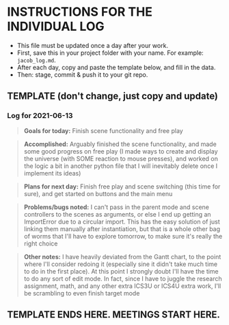 # INSTRUCTIONS FOR THE INDIVIDUAL LOG
* This file must be updated once a day after your work.
* First, save this in your project folder with your name. For example: `jacob_log.md`.
* After each day, copy and paste the template below, and fill in the data.
* Then: stage, commit & push it to your git repo.

## TEMPLATE (don't change, just copy and update)

### Log for 2021-06-13

> **Goals for today:** Finish scene functionality and free play

> **Accomplished:** Arguably finished the scene functionality, and made some good progress on free play (I made ways to create and display the universe (with SOME reaction to mouse presses), and worked on the logic a bit in another python file that I will inevitably delete once I implement its ideas)

> **Plans for next day:** Finish free play and scene switching (this time for sure), and get started on buttons and the main menu

> **Problems/bugs noted:** I can't pass in the parent mode and scene controllers to the scenes as arguments, or else I end up getting an ImportError due to a circular import. This has the easy solution of just linking them manually after instantiation, but that is a whole other bag of worms that I'll have to explore tomorrow, to make sure it's really the right choice

> **Other notes:** I have heavily deviated from the Gantt chart, to the point where I'll consider redoing it (especially sine it didn't take much time to do in the first place). At this point I strongly doubt I'll have the time to do any sort of edit mode. In fact, since I have to juggle the research assignment, math, and any other extra ICS3U or ICS4U extra work, I'll be scrambling to even finish target mode

## TEMPLATE ENDS HERE. MEETINGS START HERE.

